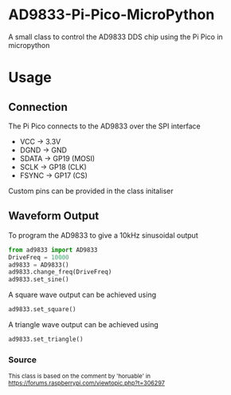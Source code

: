 # AD9833-Pi-Pico-MicroPython

A small class to control the AD9833 DDS chip using the Pi Pico in micropython

# Usage 
## Connection
The Pi Pico connects to the AD9833 over the SPI interface
* VCC -> 3.3V
* DGND -> GND
* SDATA -> GP19 (MOSI)
* SCLK -> GP18 (CLK)
* FSYNC -> GP17 (CS)
 
Custom pins can be provided in the class initaliser

## Waveform Output
To program the AD9833 to give a 10kHz sinusoidal output

```Python
from ad9833 import AD9833
DriveFreq = 10000
ad9833 = AD9833()
ad9833.change_freq(DriveFreq)
ad9833.set_sine()
```

A square wave output can be achieved using

```Python
ad9833.set_square()
```

A triangle wave output can be achieved using 

```Python
ad9833.set_triangle()
```

### Source
<sup>This class is based on the comment by 'horuable' in https://forums.raspberrypi.com/viewtopic.php?t=306297<sup>